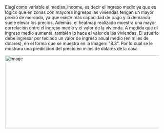Elegí como variable el median_income, es decir el ingreso medio ya que es lógico que en zonas con mayores ingresos las viviendas tengan un mayor precio de mercado, ya que existe más capacidad de pago y la demanda suele elevar los precios.
Además, el heatmap realizado muestra una mayor correlación entre el ingreso medio y el valor de la vivienda. A medida que el ingreso medio aumenta, también lo hace el valor de las viviendas. 
El usuario debe ingresar por teclado un valor de ingreso anual medio (en miles de dolares), en el forma que se muestra en la imagen: "8.3". Por lo cual se le mostrara una prediccion del precio en miles de dolares de la casa

<img width="661" height="238" alt="image" src="https://github.com/user-attachments/assets/a61dd08a-d307-4fe4-b07c-2b1346d598dd" />
